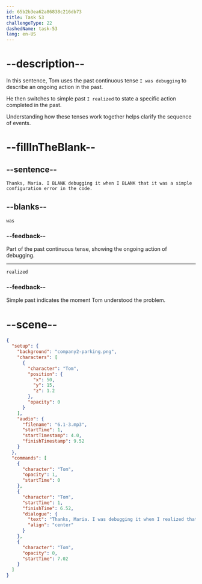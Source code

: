 ```yaml
---
id: 65b2b3ea62a86838c216db73
title: Task 53
challengeType: 22
dashedName: task-53
lang: en-US
---
```


<!-- (Audio) Tom: Thanks, Maria. I was debugging it when I realized that it was a simple configuration error in the code. -->

# --description--

In this sentence, Tom uses the past continuous tense `I was debugging` to describe an ongoing action in the past. 

He then switches to simple past `I realized` to state a specific action completed in the past. 

Understanding how these tenses work together helps clarify the sequence of events.

# --fillInTheBlank--

## --sentence--

`Thanks, Maria. I BLANK debugging it when I BLANK that it was a simple configuration error in the code.`

## --blanks--

`was`

### --feedback--

Part of the past continuous tense, showing the ongoing action of debugging.

---

`realized`

### --feedback--

Simple past indicates the moment Tom understood the problem.

# --scene--

```json
{
  "setup": {
    "background": "company2-parking.png",
    "characters": [
      {
        "character": "Tom",
        "position": {
          "x": 50,
          "y": 15,
          "z": 1.2
        },
        "opacity": 0
      }
    ],
    "audio": {
      "filename": "6.1-3.mp3",
      "startTime": 1,
      "startTimestamp": 4.0,
      "finishTimestamp": 9.52
    }
  },
  "commands": [
    {
      "character": "Tom",
      "opacity": 1,
      "startTime": 0
    },
    {
      "character": "Tom",
      "startTime": 1,
      "finishTime": 6.52,
      "dialogue": {
        "text": "Thanks, Maria. I was debugging it when I realized that it was a simple configuration error in the code.",
        "align": "center"
      }
    },
    {
      "character": "Tom",
      "opacity": 0,
      "startTime": 7.02
    }
  ]
}
```

